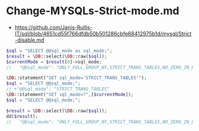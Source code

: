 # Change-MYSQLs-Strict-mode.md

* https://github.com/Janis-Rullis-IT/sql/blob/4651cd55f766dfdb50b501286cbfe68412975b1d/mysql/Strict-disable.md

```php
$sql = "SELECT @@sql_mode as sql_mode;";
$result = \DB::select(\DB::raw($sql));
$currentMode = $result[0]->sql_mode;
//   "@@sql_mode": "ONLY_FULL_GROUP_BY,STRICT_TRANS_TABLES,NO_ZERO_IN_DATE,NO_ZERO_DATE,ERROR_FOR_DIVISION_BY_ZERO,NO_AUTO_CREATE_USER,NO_ENGINE_SUBSTITUTION"

\DB::statement("SET sql_mode='STRICT_TRANS_TABLES'");
$sql = "SELECT @@sql_mode;";
// +"@@sql_mode": "STRICT_TRANS_TABLES"
\DB::statement("SET sql_mode=?",[$currentMode]);
$sql = "SELECT @@sql_mode;";

$result = \DB::select(\DB::raw($sql));
dd($result);
//   "@@sql_mode": "ONLY_FULL_GROUP_BY,STRICT_TRANS_TABLES,NO_ZERO_IN_DATE,NO_ZERO_DATE,ERROR_FOR_DIVISION_BY_ZERO,NO_AUTO_CREATE_USER,NO_ENGINE_SUBSTITUTION"
```

